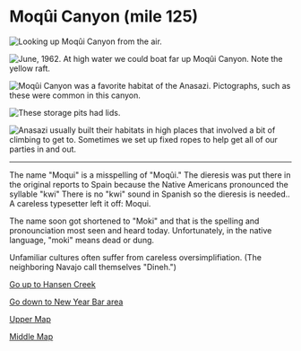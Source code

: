 # Moqûi Canyon (mile 125)

![Looking up Moqûi Canyon from the air.](moqui-cyn/moqui-cyn-air.jpg)

![**June, 1962.** At high water we could boat far up Moqûi Canyon. Note the yellow raft.](moqui-cyn/raft.jpg)

![Moqûi Canyon was a favorite habitat of the Anasazi. Pictographs, such as these were common in this canyon.](moqui-cyn/pictographs.jpg)

![These storage pits had lids.](moqui-cyn/storage-pits.jpg)

![Anasazi usually built their habitats in high places that involved a bit of climbing to get to. Sometimes we set up fixed ropes to help get all of our parties in and out.](moqui-cyn/ropes.jpg)

---

The name "Moqui" is a misspelling of "Moqûi." The dieresis was put there in the original reports to Spain because the Native Americans pronounced the syllable "kwi" There is no "kwi" sound in Spanish so the dieresis is needed.. A careless typesetter left it off: Moqui. 

The name soon got shortened to "Moki" and that is the spelling and pronounciation most seen and heard today. Unfortunately, in the native language, "moki" means dead or dung.

Unfamiliar cultures often suffer from careless oversimplifiation. (The neighboring Navajo call themselves "Dineh.")

[Go up to Hansen Creek](hansen-creek)

[Go down to New Year Bar area](new-year-bar)

[Upper Map](map-upper)

[Middle Map](map-middle)
